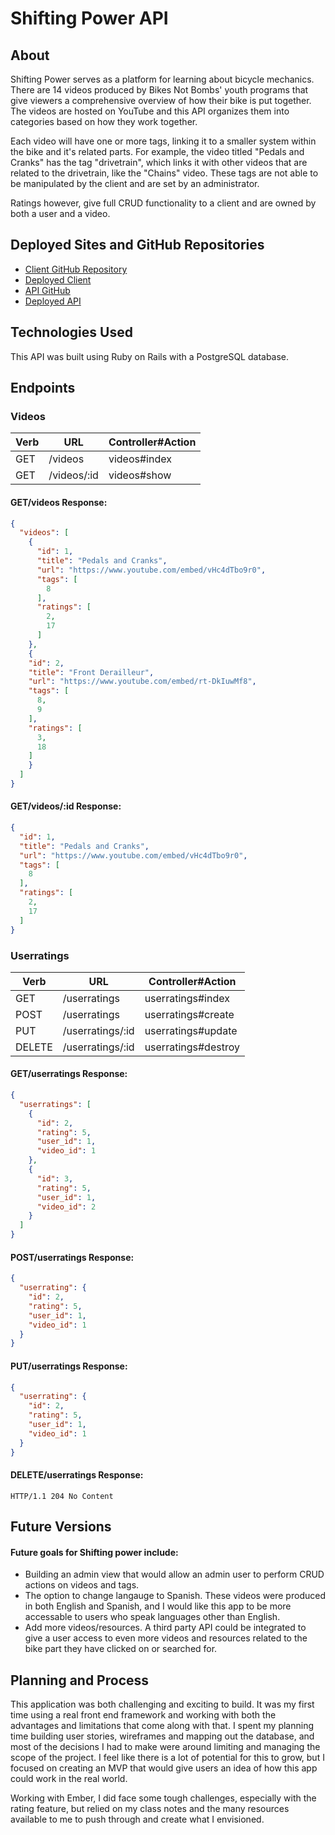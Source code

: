 # Shifting Power API

## About

Shifting Power serves as a platform for learning about bicycle mechanics. There are 14 videos produced by Bikes Not Bombs' youth programs that give viewers a comprehensive overview of how their bike is put together. The videos are hosted on YouTube and this API organizes them into categories based on how they work together.

Each video will have one or more tags, linking it to a smaller system within the bike and it's related parts. For example, the video titled "Pedals and Cranks" has the tag "drivetrain", which links it with other videos that are related to the drivetrain, like the "Chains" video. These tags are not able to be manipulated by the client and are set by an administrator.

Ratings however, give full CRUD functionality to a client and are owned by both a user and a video.

## Deployed Sites and GitHub Repositories

- [Client GitHub Repository](https://github.com/derekbmcintire/shifting-power-client)
- [Deployed Client](https://derekbmcintire.github.io/shifting-power-client/)
- [API GitHub](https://github.com/derekbmcintire/shifting-power-api)
- [Deployed API](https://shifting-power.herokuapp.com/)

## Technologies Used

This API was built using Ruby on Rails with a PostgreSQL database.

## Endpoints

### Videos
| Verb | URL | Controller#Action |
|------|-----|-------------------|
|GET   |/videos|videos#index   |
|GET   |/videos/:id   |videos#show   |

#### GET/videos Response:
```json
{
  "videos": [
    {
      "id": 1,
      "title": "Pedals and Cranks",
      "url": "https://www.youtube.com/embed/vHc4dTbo9r0",
      "tags": [
        8
      ],
      "ratings": [
        2,
        17
      ]
    },
    {
    "id": 2,
    "title": "Front Derailleur",
    "url": "https://www.youtube.com/embed/rt-DkIuwMf8",
    "tags": [
      8,
      9
    ],
    "ratings": [
      3,
      18
    ]
    }
  ]
}
```

#### GET/videos/:id Response:
```json
{
  "id": 1,
  "title": "Pedals and Cranks",
  "url": "https://www.youtube.com/embed/vHc4dTbo9r0",
  "tags": [
    8
  ],
  "ratings": [
    2,
    17
  ]
}
```

### Userratings
| Verb | URL | Controller#Action |
|------|-----|-------------------|
|GET   |/userratings|userratings#index   |
|POST   |/userratings   |userratings#create   |
|PUT   |/userratings/:id   |userratings#update   |
|DELETE   |/userratings/:id   |userratings#destroy   |

#### GET/userratings Response:
```json
{
  "userratings": [
    {
      "id": 2,
      "rating": 5,
      "user_id": 1,
      "video_id": 1
    },
    {
      "id": 3,
      "rating": 5,
      "user_id": 1,
      "video_id": 2
    }
  ]
}
```

#### POST/userratings Response:
```json
{
  "userrating": {
    "id": 2,
    "rating": 5,
    "user_id": 1,
    "video_id": 1
  }
}
```

#### PUT/userratings Response:
```json
{
  "userrating": {
    "id": 2,
    "rating": 5,
    "user_id": 1,
    "video_id": 1
  }
}
```

#### DELETE/userratings Response:
```
HTTP/1.1 204 No Content
```

## Future Versions

#### Future goals for Shifting power include:
- Building an admin view that would allow an admin user to perform CRUD actions on videos and tags.
- The option to change langauge to Spanish. These videos were produced in both English and Spanish, and I would like this app to be more accessable to users who speak languages other than English.
- Add more videos/resources. A third party API could be integrated to give a user access to even more videos and resources related to the bike part they have clicked on or searched for.

## Planning and Process

This application was both challenging and exciting to build. It was my first time using a real front end framework and working with both the advantages and limitations that come along with that. I spent my planning time building user stories, wireframes and mapping out the database, and most of the decisions I had to make were around limiting and managing the scope of the project. I feel like there is a lot of potential for this to grow, but I focused on creating an MVP that would give users an idea of how this app could work in the real world.

Working with Ember, I did face some tough challenges, especially with the rating feature, but relied on my class notes and the many resources available to me to push through and create what I envisioned.
